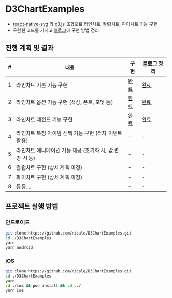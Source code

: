 # D3ChartExamples

- [react-native-svg](https://github.com/software-mansion/react-native-svg) 와 [d3.js](https://d3js.org/) 조합으로 라인차트, 컬럼차트, 파이차트 기능 구현
- 구현한 코드를 가지고 [블로그](https://ricale.kr/blog/)에 구현 방법 정리

## 진행 계획 및 결과

| #   | 내용                                                     | 구현             | 블로그 정리     |
| --- | -------------------------------------------------------- | ---------------- | --------------- |
| 1   | 라인차트 기본 기능 구현                                  | [완료][c01issue] | [완료][c01post] |
| 2   | 라인차트 옵션 기능 구현 (색상, 폰트, 포멧 등)            | [완료][c02issue] | [완료][c02post] |
| 3   | 라인차트 레전드 기능 구현                                | [완료][c03issue] | [완료][c03post] |
| 4   | 라인차트 특정 아이템 선택 기능 구현 (터치 이벤트 활용)   | -                | -               |
| 5   | 라인차트 애니메이션 기능 제공 (초기화 시, 값 변경 시 등) | -                | -               |
| 6   | 컬럼차트 구현 (상세 계획 미정)                           | -                | -               |
| 7   | 파이차트 구현 (상세 계획 미정)                           | -                | -               |
| 8   | 등등.....                                                | -                | -               |

[c01issue]: https://github.com/ricale/D3ChartExamples/issues/3
[c02issue]: https://github.com/ricale/D3ChartExamples/issues/5
[c03issue]: https://github.com/ricale/D3ChartExamples/issues/9
[c01post]: https://ricale.kr/blog/posts/230411-chart-in-react-native-with-d3-1/
[c02post]: https://ricale.kr/blog/posts/230419-chart-in-react-native-with-d3-2/
[c03post]: https://ricale.kr/blog/posts/230425-chart-in-react-native-with-d3-3/

## 프로젝트 실행 방법

### 안드로이드

```sh
git clone https://github.com/ricale/D3ChartExamples.git
cd ./D3ChartExamples
yarn
yarn android
```

### iOS

```sh
git clone https://github.com/ricale/D3ChartExamples.git
cd ./D3ChartExamples
yarn
cd ./ios && pod install && cd ../
yarn ios
```
